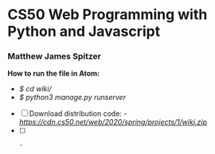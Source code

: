 # CS50 Web Programming with Python and Javascript
### Matthew James Spitzer

**How to run the file in Atom:**
- *$ cd wiki/*
- *$ python3 manage.py runserver*


- [ ] Download distribution code:
      - *https://cdn.cs50.net/web/2020/spring/projects/1/wiki.zip*
- [ ]
      -
